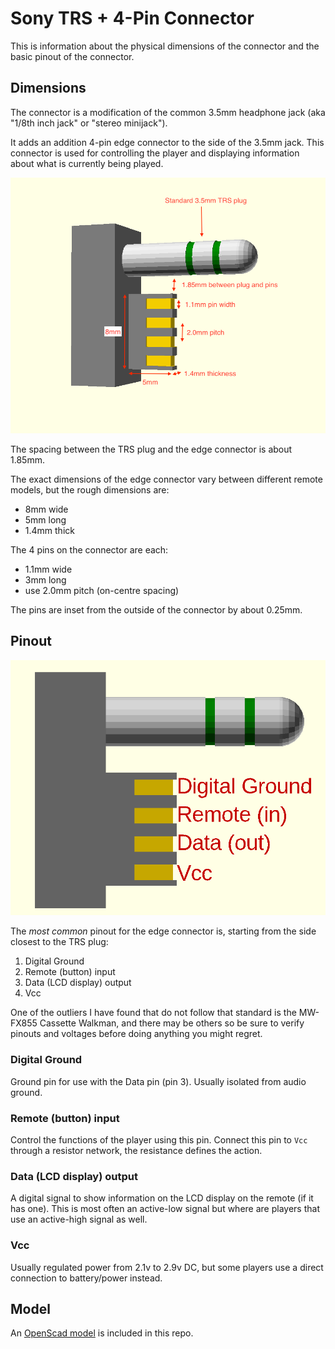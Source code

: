 Sony TRS + 4-Pin Connector
========================

This is information about the physical dimensions of the connector and the basic pinout of the connector.

## Dimensions

The connector is a modification of the common 3.5mm headphone jack (aka "1/8th inch jack" or "stereo minijack").

It adds an addition 4-pin edge connector to the side of the 3.5mm jack. This connector is used for controlling the player and displaying information about what is currently being played.

![TRS+4-pin dimensional diagram](connector_dimensions.png)

The spacing between the TRS plug and the edge connector is about 1.85mm.

The exact dimensions of the edge connector vary between different remote models, but the rough dimensions are:
* 8mm wide
* 5mm long
* 1.4mm thick

The 4 pins on the connector are each:
* 1.1mm wide
* 3mm long
* use 2.0mm pitch (on-centre spacing)

The pins are inset from the outside of the connector by about 0.25mm.

## Pinout

![TRS+4-pin common pinout](connector_labels.png)

The *most common* pinout for the edge connector is, starting from the side closest to the TRS plug:
1) Digital Ground
2) Remote (button) input
3) Data (LCD display) output
4) Vcc

One of the outliers I have found that do not follow that standard is the MW-FX855 Cassette Walkman, and there may be others so be sure to verify pinouts and voltages before doing anything you might regret.

### Digital Ground

Ground pin for use with the Data pin (pin 3). Usually isolated from audio ground.

### Remote (button) input

Control the functions of the player using this pin. Connect this pin to `Vcc` through a resistor network, the resistance defines the action.

### Data (LCD display) output

A digital signal to show information on the LCD display on the remote (if it has one). This is most often an active-low signal but where are players that use an active-high signal as well.

### Vcc

Usually regulated power from 2.1v to 2.9v DC, but some players use a direct connection to battery/power instead.

## Model

An [OpenScad model](connector.scad) is included in this repo.
